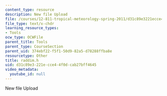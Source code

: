 ```yaml
---
content_type: resource
description: New file Upload
file: /courses/12-811-tropical-meteorology-spring-2011/d31c89e3221ecce44f0dcab27bff4645_raddim.h
file_type: text/x-chdr
learning_resource_types:
- Tools
ocw_type: OCWFile
parent_title: Tools
parent_type: CourseSection
parent_uid: 374ebf22-f5f1-50d9-82a5-d78288ffba8e
resourcetype: Other
title: raddim.h
uid: d31c89e3-221e-cce4-4f0d-cab27bff4645
video_metadata:
  youtube_id: null
---
```

New file Upload